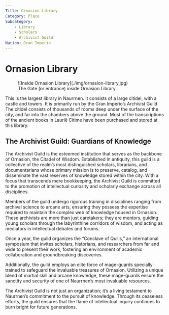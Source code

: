 ```yaml
---
Title: Ornasion Library
Category: Place
Subcategory: 
    - Library
    - Scholars
    - Archivist Guild
Nation: Gran Imperio
---
```


# Ornasion Library

<figure class="pic-banner">
![Inside Ornasion Library](./img/ornasion-library.jpg)
<figcaption>The Gate (or entrance) inside Ornasion Library</figcaption>
</figure>


This is the largest library in Naurrnen. It consists of a large citidel, with a castle and towers. It is primarily run by the Gran Imperio&rsquo;s Archivist Guild. The citidel consists of thousands of rooms deep under the surface of the city, and far into the chambers above the ground. Most of the transcriptions of the ancient books in Laurië Citime have been purchased and stored at this library.


## The Archivist Guild: Guardians of Knowledge

The Archivist Guild is the esteemed institution that serves as the backbone of Ornasion, the Citadel of Wisdom. Established in antiquity, this guild is a collective of the realm&rsquo;s most distinguished scholars, librarians, and documentarians whose primary mission is to preserve, catalog, and disseminate the vast reserves of knowledge stored within the city. With a focus that transcends mere bookkeeping, the Archivist Guild is committed to the promotion of intellectual curiosity and scholarly exchange across all disciplines.

Members of the guild undergo rigorous training in disciplines ranging from archival science to arcane arts, ensuring they possess the expertise required to maintain the complex web of knowledge housed in Ornasion. These archivists are more than just caretakers; they are mentors, guiding young scholars through the labyrinthine corridors of wisdom, and acting as mediators in intellectual debates and forums.

Once a year, the guild organizes the &ldquo;Conclave of Quills,&rdquo; an international symposium that invites scholars, historians, and researchers from far and wide to present their work, fostering an environment of academic collaboration and groundbreaking discoveries.

Additionally, the guild employs an elite force of mage-guards specially trained to safeguard the invaluable treasures of Ornasion. Utilizing a unique blend of martial skill and arcane knowledge, these mage-guards ensure the sanctity and security of one of Naurrnen&rsquo;s most invaluable resources.

The Archivist Guild is not just an organization; it&rsquo;s a living testament to Naurrnen’s commitment to the pursuit of knowledge. Through its ceaseless efforts, the guild ensures that the flame of intellectual inquiry continues to burn bright for future generations.

